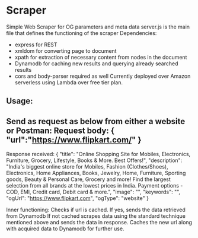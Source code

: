 # Scraper
Simple Web Scraper for OG parameters and meta data
server.js is the main file that defines the functioning of the scraper 
Dependencies:  
- express for REST
- xmldom for converting page to document 
- xpath for extraction of necessary content from nodes in the document
- Dynamodb for caching new results and querying already searched results
- cors and body-parser required as well
Currently deployed over Amazon serverless using Lambda over free tier plan. 

Usage: 
--------------------------------------------------------
Send as request as below from either a website or Postman: 
Request body: 
{
    "url":"https://www.flipkart.com/"
}
--------------------------------------------------------
Response received: 
{
    "title": "Online Shopping Site for Mobiles, Electronics, Furniture, Grocery, Lifestyle, Books & More. Best Offers!",
    "description": "India's biggest online store for Mobiles, Fashion (Clothes/Shoes), Electronics, Home Appliances, Books, Jewelry, Home, Furniture, Sporting goods, Beauty & Personal Care, Grocery and more! Find the largest selection from all brands at the lowest prices in India. Payment options - COD, EMI, Credit card, Debit card & more.",
    "image": "",
    "keywords": "",
    "ogUrl": "https://www.flipkart.com",
    "ogType": "website"
}

Inner functioning: 
Checks if url is cached. 
If yes, sends the data retrieved from Dynamodb
If not cached scrapes data using the standard technique mentioned above and sends the data in response. 
Caches the new url along with acquired data to Dynamodb for further use. 
